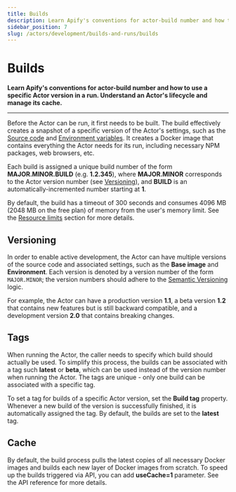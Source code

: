 ```yaml
---
title: Builds
description: Learn Apify's conventions for actor-build number and how to use a specific Actor version in a run. Understand an Actor's lifecycle and manage its cache.
sidebar_position: 7
slug: /actors/development/builds-and-runs/builds
---
```


# [](#builds)Builds

**Learn Apify's conventions for actor-build number and how to use a specific Actor version in a run. Understand an Actor's lifecycle and manage its cache.**

---

Before the Actor can be run, it first needs to be built. The build effectively creates a snapshot of a specific version of the Actor's settings, such as the [Source code](../actor_definition/source_code.md) and [Environment variables](../programming_interface/environment_variables.md). It creates a Docker image that contains everything the Actor needs for its run, including necessary NPM packages, web browsers, etc.

Each build is assigned a unique build number of the form **MAJOR\.MINOR\.BUILD** (e.g. **1\.2\.345**), where **MAJOR\.MINOR** corresponds to the Actor version number (see [Versioning](#versioning)), and **BUILD** is an automatically-incremented number starting at **1**.

By default, the build has a timeout of 300 seconds and consumes 4096 MB (2048 MB on the free plan) of memory from the user's memory limit. See the [Resource limits](../../running/index.md) section for more details.

## [](#versioning)Versioning

In order to enable active development, the Actor can have multiple versions of the source code and associated settings, such as the **Base image** and **Environment**. Each version is denoted by a version number of the form `MAJOR.MINOR`; the version numbers should adhere to the [Semantic Versioning](http://semver.org/) logic.

For example, the Actor can have a production version **1.1**, a beta version **1.2** that contains new features but is still backward compatible, and a development version **2.0** that contains breaking changes.

## [](#tags)Tags

When running the Actor, the caller needs to specify which build should actually be used. To simplify this process, the builds can be associated with a tag such **latest** or **beta**, which can be used instead of the version number when running the Actor. The tags are unique - only one build can be associated with a specific tag.

To set a tag for builds of a specific Actor version, set the **Build tag** property. Whenever a new build of the version is successfully finished, it is automatically assigned the tag. By default, the builds are set to the **latest** tag.

## [](#cache)Cache

By default, the build process pulls the latest copies of all necessary Docker images and builds each new layer of Docker images from scratch. To speed up the builds triggered via API, you can add **useCache=1** parameter. See the API reference for more details.
